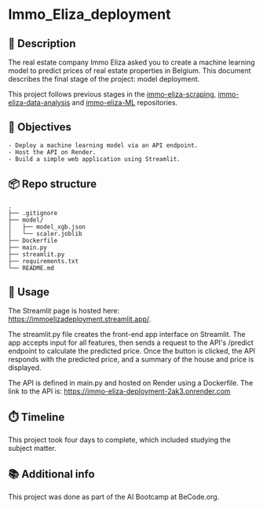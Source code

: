 # Immo_Eliza_deployment


## 🏢 Description

The real estate company Immo Eliza asked you to create a machine learning model to predict prices of real estate properties in Belgium. 
This document describes the final stage of the project: model deployment.

This project follows previous stages in the [immo-eliza-scraping](https://github.com/NicolaasDC/immo-eliza-scraping), 
[immo-eliza-data-analysis](https://github.com/VB1395/immoeliza_data_analysis) and 
[immo-eliza-ML](https://github.com/NicolaasDC/Immo_Eliza_ML) repositories.



## 🚀 Objectives
```
- Deploy a machine learning model via an API endpoint.
- Host the API on Render. 
- Build a simple web application using Streamlit.
```
## 📦 Repo structure
```
.
├── .gitignore
├── model/
│   ├── model_xgb.json
│   └── scaler.joblib
├── Dockerfile
├── main.py
├── streamlit.py
├── requirements.txt
└── README.md
```

## 🤖 Usage

The Streamlit page is hosted here: https://immoelizadeployment.streamlit.app/.

The streamlit.py file creates the front-end app interface on Streamlit. 
The app accepts input for all features, then sends a request to the API's /predict endpoint to calculate the predicted price.
Once the button is clicked, the API responds with the predicted price, and a summary of the house and price is displayed.

The API is defined in main.py and hosted on Render using a Dockerfile. 
The link to the API is: https://immo-eliza-deployment-2ak3.onrender.com

## ⏱️ Timeline

This project took four days to complete, which included studying the subject matter.

## 📚 Additional info

This project was done as part of the AI Bootcamp at BeCode.org.

